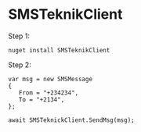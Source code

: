# SMSTeknikClient



Step 1: 

`nuget install SMSTeknikClient`


Step 2: 

```
var msg = new SMSMessage 
{
   From = "+234234", 
   To = "+2134", 
}; 

await SMSTeknickClient.SendMsg(msg); 

